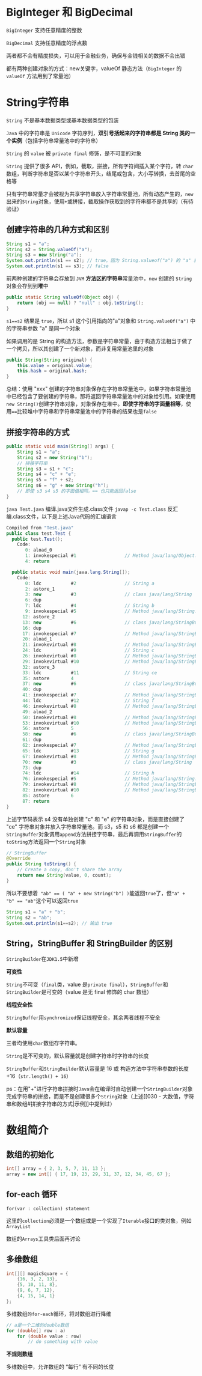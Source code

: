 # BigInteger 和 BigDecimal

`BigInteger` 支持任意精度的整数

`BigDecimal` 支持任意精度的浮点数

两者都不会有精度损失，可以用于金融业务，确保与金钱相关的数据不会出错

都有两种创建对象的方式：new关键字，valueOf 静态方法（`BigInteger` 的 `valueOf` 方法用到了常量池）


# String字符串

`String` 不是基本数据类型或基本数据类型的包装

`Java` 中的字符串是 `Unicode` 字符序列，**双引号括起来的字符串都是 String 类的一个实例**（包括字符串常量池中的字符串）

`String` 的 `value` 被 `private final` 修饰，是不可变的对象

`String` 提供了很多 API，例如，截取，拼接，所有字符间插入某个字符，转 `char` 数组，判断字符串是否以某个字符串开头，结尾或包含，大小写转换，去首尾的空格等


只有字符串常量才会被视为共享字符串放入字符串常量池，所有动态产生的，`new`出来的`String`对象，使用`+`或拼接，截取操作获取到的字符串都不是共享的（有待验证）


## 创建字符串的几种方式和区别

```java
String s1 = "a";
String s2 = String.valueOf("a");
String s3 = new String("a");
System.out.println(s1 == s2); // true。因为 String.valueof("a") 的 "a" 就是常量池里的 String 对象 
System.out.println(s1 == s3); // false
```

前两种创建的字符串会存放到 `JVM` **方法区的字符串**常量池中，`new` 创建的 `String` 对象会存到到**堆**中

```java
public static String valueOf(Object obj) {
    return (obj == null) ? "null" : obj.toString();
}
```

`s1==s2` 结果是 `true`，所以 s1 这个引用指向的"a"对象和 `String.valueOf("a")` 中的字符串参数 "a" 是同一个对象


如果调用的是 String 的构造方法，参数是字符串常量，由于构造方法相当于做了一个拷贝，所以其创建了一个新对象，而非复用常量池里的对象

```java
public String(String original) {
    this.value = original.value;
    this.hash = original.hash;
}
```

总结：使用 "xxx" 创建的字符串对象保存在字符串常量池中，如果字符串常量池中已经包含了要创建的字符串，那将返回字符串常量池中的对象给引用。如果使用`new String()`创建字符串对象，对象保存在堆中。**即使字符串的字面量相等**，使用`==`比较堆中字符串和字符串常量池中的字符串的结果也是`false`


## 拼接字符串的方式

```java
public static void main(String[] args) {
    String s1 = "a";
    String s2 = new String("b");
	// 拼接字符串
    String s3 = s1 + "c";
    String s4 = "c" + "e";
    String s5 = "f" + s2;
    String s6 = "g" + new String("h");
    // 即使 s3 s4 s5 的字面值相同，== 也只能返回false
}
```


`java Test.java` 编译.java文件生成.class文件   `javap -c Test.class`  反汇编.class文件，以下是上述Java代码的汇编语言

```java
Compiled from "Test.java"
public class test.Test {
  public test.Test();
    Code:
       0: aload_0
       1: invokespecial #1                  // Method java/lang/Object."<init>":()V
       4: return

  public static void main(java.lang.String[]);
    Code:
       0: ldc           #2                  // String a
       2: astore_1
       3: new           #3                  // class java/lang/String
       6: dup
       7: ldc           #4                  // String b
       9: invokespecial #5                  // Method java/lang/String."<init>":(Ljava/lang/String;)V
      12: astore_2
      13: new           #6                  // class java/lang/StringBuilder
      16: dup
      17: invokespecial #7                  // Method java/lang/StringBuilder."<init>":()V
      20: aload_1
      21: invokevirtual #8                  // Method java/lang/StringBuilder.append:(Ljava/lang/String;)Ljava/lang/StringBuilder;
      24: ldc           #9                  // String c
      26: invokevirtual #8                  // Method java/lang/StringBuilder.append:(Ljava/lang/String;)Ljava/lang/StringBuilder;
      29: invokevirtual #10                 // Method java/lang/StringBuilder.toString:()Ljava/lang/String;
      32: astore_3
      33: ldc           #11                 // String ce
      35: astore        4
      37: new           #6                  // class java/lang/StringBuilder
      40: dup
      41: invokespecial #7                  // Method java/lang/StringBuilder."<init>":()V
      44: ldc           #12                 // String f
      46: invokevirtual #8                  // Method java/lang/StringBuilder.append:(Ljava/lang/String;)Ljava/lang/StringBuilder;
      49: aload_2
      50: invokevirtual #8                  // Method java/lang/StringBuilder.append:(Ljava/lang/String;)Ljava/lang/StringBuilder;
      53: invokevirtual #10                 // Method java/lang/StringBuilder.toString:()Ljava/lang/String;
      56: astore        5
      58: new           #6                  // class java/lang/StringBuilder
      61: dup
      62: invokespecial #7                  // Method java/lang/StringBuilder."<init>":()V
      65: ldc           #13                 // String g
      67: invokevirtual #8                  // Method java/lang/StringBuilder.append:(Ljava/lang/String;)Ljava/lang/StringBuilder;
      70: new           #3                  // class java/lang/String
      73: dup
      74: ldc           #14                 // String h
      76: invokespecial #5                  // Method java/lang/String."<init>":(Ljava/lang/String;)V
      79: invokevirtual #8                  // Method java/lang/StringBuilder.append:(Ljava/lang/String;)Ljava/lang/StringBuilder;
      82: invokevirtual #10                 // Method java/lang/StringBuilder.toString:()Ljava/lang/String;
      85: astore        6
      87: return
}
```


上述字节码表示 s4 没有单独创建 "c" 和 "e" 的字符串对象，而是直接创建了 "ce" 字符串对象并放入字符串常量池。而 s3，s5 和 s6 都是创建一个`StringBuffer`对象调用`append`方法拼接字符串，最后再调用`StringBuffer`的`toString`方法返回一个`String`对象


```java
// StringBuffer
@Override
public String toString() {
    // Create a copy, don't share the array
    return new String(value, 0, count);
}
```



所以不要想着` "ab" == ( "a" + new String("b") )`能返回`true`了，但`"a" + "b" == "ab"`这个可以返回`true`

```java
String s1 = "a" + "b";
String s2 = "ab";
System.out.println(s1==s2); // 输出 true
```



## String，StringBuffer 和 StringBuilder 的区别

`StringBuilder`在`JDK1.5`中新增

**可变性**

`String`不可变（`final`类，value 是`private final`），`StringBuffer`和`StringBuilder`是可变的（value 是无 final 修饰的 char 数组）

**线程安全性**

`StringBuffer`用`synchronized`保证线程安全，其余两者线程不安全

**默认容量**

三者均使用`char`数组存字符串。

`String`是不可变的，默认容量就是创建字符串时字符串的长度

`StringBuffer`和`StringBuilder`默认容量是 16 或  构造方法中字符串参数的长度+16（`str.length() + 16`）

ps：在用"+"进行字符串拼接时`Java`会在编译时自动创建一个`StringBuilder`对象完成字符串的拼接，而是不是创建很多个`String`对象（上述[[030 - 大数值，字符串和数组#拼接字符串的方式|示例]]中提到过）


# 数组简介


## 数组的初始化

```java
int[] array = { 2, 3, 5, 7, 11, 13 };
array = new int[] { 17, 19, 23, 29, 31, 37, 12, 34, 45, 67 };
```


## for-each 循环

`for(var : collection) statement`

这里的`collection`必须是一个数组或是一个实现了`Iterable`接口的类对象，例如`ArrayList`

数组的`Arrays`工具类后面再讨论


## 多维数组

```java
int[][] magicSquare = { 
    {16, 3, 2, 13},
    {5, 10, 11, 8},
    {9, 6, 7, 12},
    {4, 15, 14, 1}
};
```

多维数组`的for-each`循环，将对数组进行降维

```java
// a是一个二维的double数组
for (double[] row : a)
	for (double value : row)
		// do something with value
```

**不规则数组**

多维数组中，允许数组的 “每行” 有不同的长度